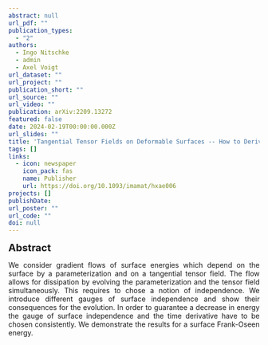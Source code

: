 ```yaml
---
abstract: null
url_pdf: ""
publication_types:
  - "2"
authors:
  - Ingo Nitschke
  - admin
  - Axel Voigt
url_dataset: ""
url_project: ""
publication_short: ""
url_source: ""
url_video: ""
publication: arXiv:2209.13272
featured: false
date: 2024-02-19T00:00:00.000Z
url_slides: ""
title: 'Tangential Tensor Fields on Deformable Surfaces -- How to Derive Consistent $L^2$-Gradient Flows'
tags: []
links:
  - icon: newspaper
    icon_pack: fas
    name: Publisher
    url: https://doi.org/10.1093/imamat/hxae006
projects: []
publishDate:
url_poster: ""
url_code: ""
doi: null
---
```

<big><big><b>Abstract</b></big></big>
<div style="text-align: justify">We consider gradient flows of surface energies which depend on the surface by a parameterization and on a tangential tensor field. The flow allows for dissipation by evolving the parameterization and the tensor field simultaneously. This requires to chose a notion of independence. We introduce different gauges of surface independence and show their consequences for the evolution. In order to guarantee a decrease in energy the gauge of surface independence and the time derivative have to be chosen consistently. We demonstrate the results for a surface Frank-Oseen energy.</div>